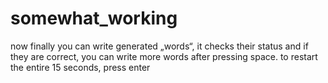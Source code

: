 # somewhat_working
now finally you can write generated „words“, it checks their status and if they are correct, you can write more words after pressing space. to restart the entire 15 seconds, press enter
